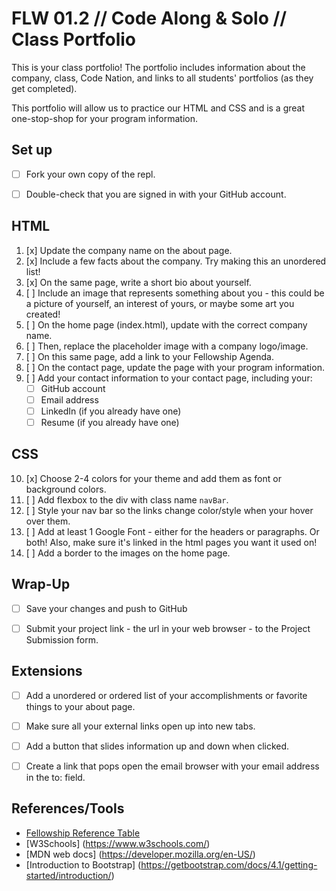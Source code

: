 # FLW 01.2 // Code Along & Solo // Class Portfolio

<p>This is your class portfolio! The portfolio includes information about the company, class, Code Nation, and links to all students' portfolios (as they get completed).</p>
<p>This portfolio will allow us to practice our HTML and CSS and is a great one-stop-shop for your program information.</p>


## Set up

- [ ] Fork your own copy of the repl.
- [ ] Double-check that you are signed in with your GitHub account.


## HTML

1. [x] Update the company name on the about page.
2. [x] Include a few facts about the company. Try making this an unordered list!
3. [x] On the same page, write a short bio about yourself.
4. [ ] Include an image that represents something about you - this could be a picture of yourself, an interest of yours, or maybe some art you created!
5. [ ] On the home page (index.html), update with the correct company name.
6. [ ] Then, replace the placeholder image with a company logo/image.
7. [ ] On this same page, add a link to your Fellowship Agenda.
8. [ ] On the contact page, update the page with your program information.
9. [ ] Add your contact information to your contact page, including your:
    - [ ] GitHub account
    - [ ] Email address
    - [ ] LinkedIn (if you already have one)
    - [ ] Resume (if you already have one)

## CSS

10. [x] Choose 2-4 colors for your theme and add them as font or background colors.
11. [ ] Add flexbox to the div with class name `navBar`.
12. [ ] Style your nav bar so the links change color/style when your hover over them.
13. [ ] Add at least 1 Google Font - either for the headers or paragraphs. Or both! Also, make sure it's linked in the html pages you want it used on!
14. [ ] Add a border to the images on the home page.

## Wrap-Up

- [ ] Save your changes and push to GitHub
- [ ] Submit your project link - the url in your web browser - to the Project Submission form.



## Extensions

- [ ] Add a unordered or ordered list of your accomplishments or favorite things to your about page.
- [ ] Make sure all your external links open up into new tabs.
- [ ] Add a button that slides information up and down when clicked.
- [ ] Create a link that pops open the email browser with your email address in the to: field.


## References/Tools

* [Fellowship Reference Table](https://docs.google.com/document/d/1qrY2OC-6S04oOXZlYmXja7lmKBmdApR-HXJkhfd67e8/edit)
* [W3Schools] (https://www.w3schools.com/)
* [MDN web docs] (https://developer.mozilla.org/en-US/)
* [Introduction to Bootstrap] (https://getbootstrap.com/docs/4.1/getting-started/introduction/)
